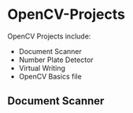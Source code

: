 # OpenCV-Projects

OpenCV Projects include:
  - Document Scanner
  - Number Plate Detector
  - Virtual Writing
  - OpenCV Basics file
   ## Document Scanner 
